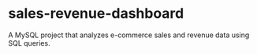 # sales-revenue-dashboard
A MySQL project that analyzes e-commerce sales and revenue data using SQL queries.
